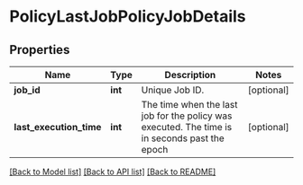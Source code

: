 # PolicyLastJobPolicyJobDetails

## Properties
Name | Type | Description | Notes
------------ | ------------- | ------------- | -------------
**job_id** | **int** | Unique Job ID. | [optional] 
**last_execution_time** | **int** | The time when the last job for the policy was executed. The time is in seconds past the epoch | [optional] 

[[Back to Model list]](../README.md#documentation-for-models) [[Back to API list]](../README.md#documentation-for-api-endpoints) [[Back to README]](../README.md)


